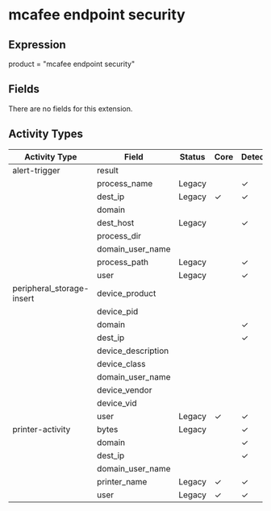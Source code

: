 mcafee endpoint security
========================

Expression
----------

product = "mcafee endpoint security"

Fields
------

There are no fields for this extension.

Activity Types
--------------

| Activity Type             | Field              | Status | Core     | Detection | Informational |
| ------------------------- | ------------------ | ------ | -------- | --------- | ------------- |
| alert-trigger             | result             |        |          |           |               |
|                           | process_name       | Legacy |          | &#10003;  |               |
|                           | dest_ip            | Legacy | &#10003; | &#10003;  |               |
|                           | domain             |        |          |           |               |
|                           | dest_host          | Legacy |          | &#10003;  |               |
|                           | process_dir        |        |          |           |               |
|                           | domain_user_name   |        |          |           |               |
|                           | process_path       | Legacy |          | &#10003;  |               |
|                           | user               | Legacy |          | &#10003;  |               |
| peripheral_storage-insert | device_product     |        |          |           | &#10003;      |
|                           | device_pid         |        |          |           | &#10003;      |
|                           | domain             |        |          | &#10003;  |               |
|                           | dest_ip            |        |          | &#10003;  |               |
|                           | device_description |        |          |           | &#10003;      |
|                           | device_class       |        |          |           | &#10003;      |
|                           | domain_user_name   |        |          |           |               |
|                           | device_vendor      |        |          |           | &#10003;      |
|                           | device_vid         |        |          |           | &#10003;      |
|                           | user               | Legacy | &#10003; | &#10003;  |               |
| printer-activity          | bytes              | Legacy |          | &#10003;  |               |
|                           | domain             |        |          | &#10003;  |               |
|                           | dest_ip            |        |          | &#10003;  |               |
|                           | domain_user_name   |        |          |           |               |
|                           | printer_name       | Legacy | &#10003; | &#10003;  |               |
|                           | user               | Legacy | &#10003; | &#10003;  |               |

